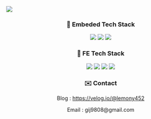<img src="https://capsule-render.vercel.app/api?type=waving&color=FEECFB&fontColor=d83a7c&height=300&section=header&text=안녕하세요!%20임베디드SW%20직무로%20새롭게%20도전하는%20개발자%20강인주입니다.&fontSize=25" />

<div align="center">
  <h3>🐥 Embeded Tech Stack</h3>
  <img src="https://img.shields.io/badge/-C/C++-000000?style=for-the-badge&logo=c&logoColor=61DAFB" />
  <img src="https://img.shields.io/badge/Linux-e1d3f4?style=for-the-badge&logo=Linux&logoColor=black">
  <img src="https://img.shields.io/badge/Git-3d2a6f?style=for-the-badge&logo=Git&logoColor=white">
</div>

<div align="center">
  <h3>🐥 FE Tech Stack</h3>
  <img src="https://img.shields.io/badge/react-20232a.svg?style=for-the-badge&logo=react&logoColor=61DAFB" />
  <img src="https://img.shields.io/badge/JavaScript-F7DF1E?style=for-the-badge&logo=JavaScript&logoColor=white">
  <img src="https://img.shields.io/badge/HTML5-E34F26?style=for-the-badge&logo=HTML5&logoColor=white">
  <img src="https://img.shields.io/badge/CSS3-1572B6?style=for-the-badge&logo=CSS3&logoColor=white">
</div>

<div align="center">
  <h3>✉️ Contact</h3>
  <div>
    <p>Blog : <a href="https://velog.io/@lemony452/posts">https://velog.io/@lemony452</a></p>
    <p>Email : gij9808@gmail.com
  </div>
</div>
